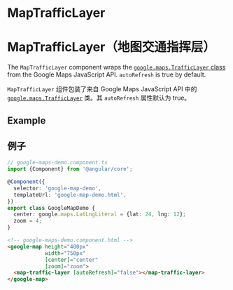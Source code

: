 # MapTrafficLayer

# MapTrafficLayer（地图交通指挥层）

The `MapTrafficLayer` component wraps the [`google.maps.TrafficLayer` class](https://developers.google.com/maps/documentation/javascript/reference/map#TrafficLayer) from the Google Maps JavaScript API. `autoRefresh` is true by default.

`MapTrafficLayer` 组件包装了来自 Google Maps JavaScript API 中的 [`google.maps.TrafficLayer`](https://developers.google.com/maps/documentation/javascript/reference/map#TrafficLayer)  类。其 `autoRefresh` 属性默认为 true。

## Example

## 例子

```typescript
// google-maps-demo.component.ts
import {Component} from '@angular/core';

@Component({
  selector: 'google-map-demo',
  templateUrl: 'google-map-demo.html',
})
export class GoogleMapDemo {
  center: google.maps.LatLngLiteral = {lat: 24, lng: 12};
  zoom = 4;
}
```

```html
<!-- google-maps-demo.component.html -->
<google-map height="400px"
            width="750px"
            [center]="center"
            [zoom]="zoom">
  <map-traffic-layer [autoRefresh]="false"></map-traffic-layer>
</google-map>
```
